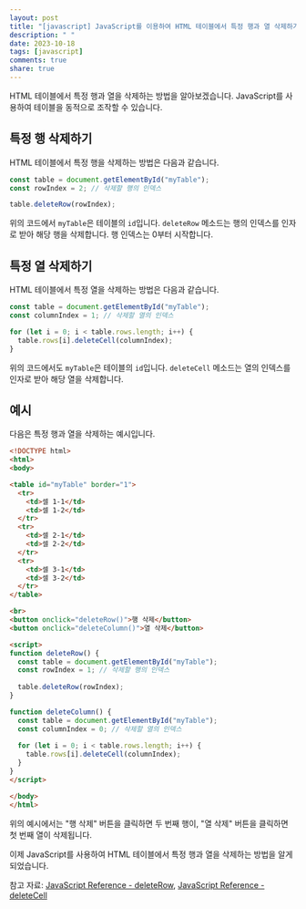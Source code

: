 ```yaml
---
layout: post
title: "[javascript] JavaScript를 이용하여 HTML 테이블에서 특정 행과 열 삭제하기"
description: " "
date: 2023-10-18
tags: [javascript]
comments: true
share: true
---
```


HTML 테이블에서 특정 행과 열을 삭제하는 방법을 알아보겠습니다. JavaScript를 사용하여 테이블을 동적으로 조작할 수 있습니다.

## 특정 행 삭제하기

HTML 테이블에서 특정 행을 삭제하는 방법은 다음과 같습니다.

```javascript
const table = document.getElementById("myTable");
const rowIndex = 2; // 삭제할 행의 인덱스

table.deleteRow(rowIndex);
```

위의 코드에서 `myTable`은 테이블의 `id`입니다. `deleteRow` 메소드는 행의 인덱스를 인자로 받아 해당 행을 삭제합니다. 행 인덱스는 0부터 시작합니다.

## 특정 열 삭제하기

HTML 테이블에서 특정 열을 삭제하는 방법은 다음과 같습니다.

```javascript
const table = document.getElementById("myTable");
const columnIndex = 1; // 삭제할 열의 인덱스

for (let i = 0; i < table.rows.length; i++) {
  table.rows[i].deleteCell(columnIndex);
}
```

위의 코드에서도 `myTable`은 테이블의 `id`입니다. `deleteCell` 메소드는 열의 인덱스를 인자로 받아 해당 열을 삭제합니다.

## 예시

다음은 특정 행과 열을 삭제하는 예시입니다.

```html
<!DOCTYPE html>
<html>
<body>

<table id="myTable" border="1">
  <tr>
    <td>셀 1-1</td>
    <td>셀 1-2</td>
  </tr>
  <tr>
    <td>셀 2-1</td>
    <td>셀 2-2</td>
  </tr>
  <tr>
    <td>셀 3-1</td>
    <td>셀 3-2</td>
  </tr>
</table>

<br>
<button onclick="deleteRow()">행 삭제</button>
<button onclick="deleteColumn()">열 삭제</button>

<script>
function deleteRow() {
  const table = document.getElementById("myTable");
  const rowIndex = 1; // 삭제할 행의 인덱스
  
  table.deleteRow(rowIndex);
}

function deleteColumn() {
  const table = document.getElementById("myTable");
  const columnIndex = 0; // 삭제할 열의 인덱스
  
  for (let i = 0; i < table.rows.length; i++) {
    table.rows[i].deleteCell(columnIndex);
  }
}
</script>

</body>
</html>
```

위의 예시에서는 "행 삭제" 버튼을 클릭하면 두 번째 행이, "열 삭제" 버튼을 클릭하면 첫 번째 열이 삭제됩니다.

이제 JavaScript를 사용하여 HTML 테이블에서 특정 행과 열을 삭제하는 방법을 알게 되었습니다.

참고 자료: [JavaScript Reference - deleteRow](https://developer.mozilla.org/ko/docs/Web/API/HTMLTableElement/deleteRow), [JavaScript Reference - deleteCell](https://developer.mozilla.org/ko/docs/Web/API/HTMLTableRowElement/deleteCell)